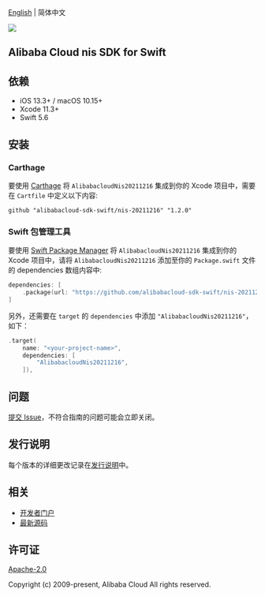 [English](README.md) | 简体中文

![](https://aliyunsdk-pages.alicdn.com/icons/AlibabaCloud.svg)

## Alibaba Cloud nis SDK for Swift

## 依赖

- iOS 13.3+ / macOS 10.15+
- Xcode 11.3+
- Swift 5.6

## 安装

### Carthage

要使用 [Carthage](https://github.com/Carthage/Carthage) 将 `AlibabacloudNis20211216` 集成到你的 Xcode 项目中，需要在 `Cartfile` 中定义以下内容:

```ogdl
github "alibabacloud-sdk-swift/nis-20211216" "1.2.0"
```

### Swift 包管理工具

要使用 [Swift Package Manager](https://swift.org/package-manager/) 将 `AlibabacloudNis20211216` 集成到你的 Xcode 项目中，请将 `AlibabacloudNis20211216` 添加至你的 `Package.swift` 文件的 dependencies 数组内容中:

```swift
dependencies: [
    .package(url: "https://github.com/alibabacloud-sdk-swift/nis-20211216.git", from: "1.2.0")
]
```

另外，还需要在 `target` 的 `dependencies` 中添加 `"AlibabacloudNis20211216"`，如下：

```swift
.target(
    name: "<your-project-name>",
    dependencies: [
        "AlibabacloudNis20211216",
    ]),
```

## 问题

[提交 Issue](https://github.com/alibabacloud-sdk-swift/nis-20211216/issues/new)，不符合指南的问题可能会立即关闭。

## 发行说明

每个版本的详细更改记录在[发行说明](./ChangeLog.txt)中。

## 相关

* [开发者门户](https://next.api.aliyun.com/home)
* [最新源码](https://github.com/alibabacloud-sdk-swift/nis-20211216)

## 许可证

[Apache-2.0](http://www.apache.org/licenses/LICENSE-2.0)

Copyright (c) 2009-present, Alibaba Cloud All rights reserved.
